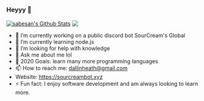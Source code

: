 ### Heyyy 👋

<a href="https://github.com/SourCreamCulture">
<img align="center" alt="sabesan's Github Stats" src="https://github-readme-stats.codestackr.vercel.app/api?username=SourCreamCulture&show_icons=true&hide_border=true&count_private=true&include_all_commits=true&theme=radical" /></a>

<a href="https://github.com/SourCreamCulture">
  <img align="center" src="https://github-readme-stats.anuraghazra1.vercel.app/api/top-langs/?username=SourCreamCulture&layout=compact&theme=radical" />
</a>

- 🔭 I’m currently working on a public discord bot SourCream's Global
- 🌱 I’m currently learning node.js
- 🤔 I’m looking for help with knowledge
- 💬 Ask me about me lol
- 🥅 2020 Goals: learn many more programming languages
- 📫 How to reach me: dallinheath@gmail.com
- Website: https://sourcreambot.xyz
- ⚡ Fun fact: I enjoy software development and am always looking to learn more.

<!--
**SourCreamCulture/SourCreamCulture** is a ✨ _special_ ✨ repository because its `README.md` (this file) appears on your GitHub profile.

Here are some ideas to get you started:

- 🔭 I’m currently working on a public discord bot
- 🌱 I’m currently learning node.js
- 👯 I’m looking to collaborate on nothing atm
- 🤔 I’m looking for help with nothing atm
- 💬 Ask me about me lol
- 📫 How to reach me: dallinheath@gmail.com
- ⚡ Fun fact: I enjoy software development and am always looking to learn more.
-->
